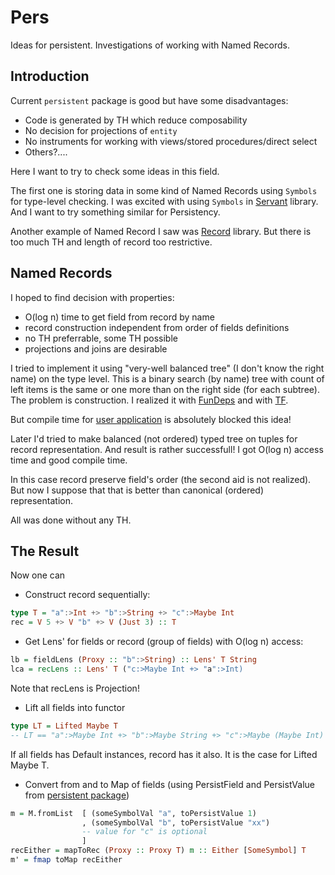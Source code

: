 # Pers
Ideas for persistent. Investigations of working with Named Records.

## Introduction

Current `persistent` package is good but have some disadvantages:
* Code is generated by TH which reduce composability
* No decision for projections of `entity`
* No instruments for working with views/stored procedures/direct select
* Others?....

Here I want to try to check some ideas in this field.

The first one is storing data in some kind of Named Records using `Symbols` for type-level checking.
I was excited with using `Symbols` in [Servant](http://haskell-servant.github.io/) library. 
And I want to try something similar for Persistency.

Another example of Named Record I saw was [Record](github.com/nikita-volkov/record) library. But there is too much TH and length of record too restrictive.

## Named Records

I hoped to find decision with properties:
* O(log n) time to get field from record by name
* record construction independent from order of fields definitions
* no TH preferrable, some TH possible
* projections and joins are desirable

I tried to implement it using "very-well balanced tree" (I don't know the right name) on the type level. 
This is a binary search (by name) tree with count of left items is the same or one more than on the right side (for each subtree).
The problem is construction. I realized it with [FunDeps](https://github.com/odr/pers/blob/bdab60d0ba34614b8ac3772c38a2ad44adaab3d1/src/NamedBTree.hs) and  with [TF](https://github.com/odr/pers/blob/bdab60d0ba34614b8ac3772c38a2ad44adaab3d1/src/NamedBTree2.hs). 

But compile time for [user application](https://github.com/odr/pers/blob/bdab60d0ba34614b8ac3772c38a2ad44adaab3d1/app/Main.hs) is absolutely blocked this idea!

Later I'd tried to make balanced (not ordered) typed tree on tuples for record representation. And result is rather successfull! I got O(log n) access time and good compile time. 

In this case record preserve field's order (the second aid is not realized). But now I suppose that that is better than canonical (ordered) representation.

All was done without any TH.

## The Result

Now one can
* Construct record sequentially:
```haskell
type T = "a":>Int +> "b":>String +> "c":>Maybe Int
rec = V 5 +> V "b" +> V (Just 3) :: T
```
* Get Lens' for fields or record (group of fields) with O(log n) access:
```haskell
lb = fieldLens (Proxy :: "b":>String) :: Lens' T String
lca = recLens :: Lens' T ("c:>Maybe Int +> "a":>Int)
```
Note that recLens is Projection!
* Lift all fields into functor
```haskell
type LT = Lifted Maybe T
-- LT == "a":>Maybe Int +> "b":>Maybe String +> "c":>Maybe (Maybe Int)
```
If all fields has Default instances, record has it also. It is the case for Lifted Maybe T.
* Convert from and to Map of fields (using PersistField and PersistValue from [persistent package](https://hackage.haskell.org/package/persistent))
```haskell
m = M.fromList  [ (someSymbolVal "a", toPersistValue 1)
                , (someSymbolVal "b", toPersistValue "xx")
                -- value for "c" is optional
                ]
recEither = mapToRec (Proxy :: Proxy T) m :: Either [SomeSymbol] T
m' = fmap toMap recEither
```

